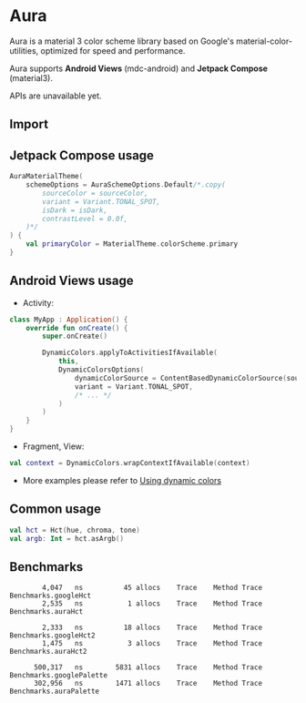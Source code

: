 # Aura

Aura is a material 3 color scheme library based on Google's material-color-utilities,
optimized for speed and performance.

Aura supports **Android Views** (mdc-android) and **Jetpack Compose** (material3).

APIs are unavailable yet.

## Import

## Jetpack Compose usage

```kotlin
AuraMaterialTheme(
    schemeOptions = AuraSchemeOptions.Default/*.copy(
        sourceColor = sourceColor,
        variant = Variant.TONAL_SPOT,
        isDark = isDark,
        contrastLevel = 0.0f,
    )*/
) {
    val primaryColor = MaterialTheme.colorScheme.primary
}
```

## Android Views usage

* Activity:

```kotlin
class MyApp : Application() {
    override fun onCreate() {
        super.onCreate()

        DynamicColors.applyToActivitiesIfAvailable(
            this,
            DynamicColorsOptions(
                dynamicColorSource = ContentBasedDynamicColorSource(sourceColor),
                variant = Variant.TONAL_SPOT,
                /* ... */
            )
        )
    }
}
```

* Fragment, View:

```kotlin
val context = DynamicColors.wrapContextIfAvailable(context)
```

* More examples please refer
  to [Using dynamic colors](https://github.com/material-components/material-components-android/blob/master/docs/theming/Color.md#using-dynamic-colors)

## Common usage

```kotlin
val hct = Hct(hue, chroma, tone)
val argb: Int = hct.asArgb()
```

## Benchmarks

```
        4,047   ns          45 allocs    Trace    Method Trace    Benchmarks.googleHct
        2,535   ns           1 allocs    Trace    Method Trace    Benchmarks.auraHct

        2,333   ns          18 allocs    Trace    Method Trace    Benchmarks.googleHct2
        1,475   ns           3 allocs    Trace    Method Trace    Benchmarks.auraHct2

      500,317   ns        5831 allocs    Trace    Method Trace    Benchmarks.googlePalette
      302,956   ns        1471 allocs    Trace    Method Trace    Benchmarks.auraPalette
```
